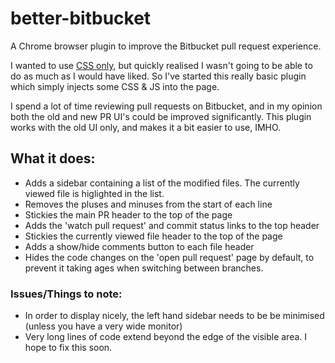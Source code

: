 # better-bitbucket
A Chrome browser plugin to improve the Bitbucket pull request experience.

I wanted to use [CSS only](https://github.com/mikeybeck/bitbucket-css), but quickly realised I wasn't going to be able to do as much as I would have liked.
So I've started this really basic plugin which simply injects some CSS & JS into the page.

I spend a lot of time reviewing pull requests on Bitbucket, and in my opinion both the old and new PR UI's could be improved significantly.  This plugin works with the old UI only, and makes it a bit easier to use, IMHO.

## What it does:
- Adds a sidebar containing a list of the modified files.  The currently viewed file is higlighted in the list.
- Removes the pluses and minuses from the start of each line
- Stickies the main PR header to the top of the page
- Adds the 'watch pull request' and commit status links to the top header
- Stickies the currently viewed file header to the top of the page
- Adds a show/hide comments button to each file header
- Hides the code changes on the 'open pull request' page by default, to prevent it taking ages when switching between branches.

### Issues/Things to note:
- In order to display nicely, the left hand sidebar needs to be be minimised (unless you have a very wide monitor)
- Very long lines of code extend beyond the edge of the visible area.  I hope to fix this soon.
